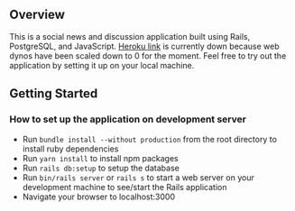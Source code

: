 ## Overview
This is a social news and discussion application built using Rails, PostgreSQL,
and JavaScript. [Heroku link](https://postit-linus.herokuapp.com/) is currently
down because web dynos have been scaled down to 0 for the moment. Feel free to
try out the application by setting it up on your local machine.

## Getting Started

### How to set up the application on development server
- Run `bundle install --without production` from the root directory to install
  ruby dependencies
- Run `yarn install` to install npm packages
- Run `rails db:setup` to setup the database
- Run `bin/rails server` or `rails s` to start a web server on your development
  machine to see/start the Rails application
- Navigate your browser to localhost:3000
